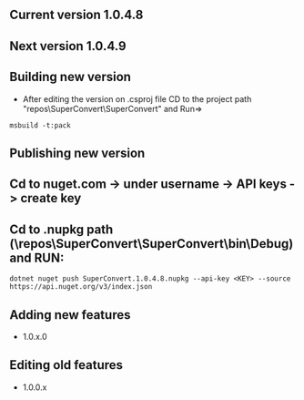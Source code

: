 ﻿## Current version 1.0.4.8
## Next version 1.0.4.9

## Building new version
 - After editing the version on .csproj file CD to the project path "repos\SuperConvert\SuperConvert" and Run=>

``` 
msbuild -t:pack 
```

## Publishing new version 
## Cd to nuget.com -> under username -> API keys -> create key
## Cd to .nupkg path (\repos\SuperConvert\SuperConvert\bin\Debug\) and RUN:

```
dotnet nuget push SuperConvert.1.0.4.8.nupkg --api-key <KEY> --source https://api.nuget.org/v3/index.json
```

## Adding new features 
- 1.0.x.0
## Editing old features 
- 1.0.0.x
